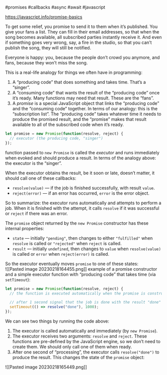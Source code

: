 #promises #callbacks #async #await #javascript 

https://javascript.info/promise-basics  

To get some relief, you promise to send it to them when it’s published. You give your fans a list. They can fill in their email addresses, so that when the song becomes available, all subscribed parties instantly receive it. And even if something goes very wrong, say, a fire in the studio, so that you can’t publish the song, they will still be notified.

Everyone is happy: you, because the people don’t crowd you anymore, and fans, because they won’t miss the song.

This is a real-life analogy for things we often have in programming:

1.  A “producing code” that does something and takes time. That’s a “singer”.
2.  A “consuming code” that wants the result of the “producing code” once it’s ready. Many functions may need that result. These are the “fans”.
3.  A _promise_ is a special JavaScript object that links the “producing code” and the “consuming code” together. In terms of our analogy: this is the “subscription list”. The “producing code” takes whatever time it needs to produce the promised result, and the “promise” makes that result available to all of the subscribed code when it’s ready.  

```javascript
let promise = new Promise(function(resolve, reject) {
  // executor (the producing code, "singer")
});
```  

function passed to `new Promise` is called the _executor_ and runs immediately when evoked and should produce a result. In terms of the analogy above: the executor is the “singer”.  

When the executor obtains the result, be it soon or late, doesn’t matter, it should call one of these callbacks:

-   `resolve(value)` — if the job is finished successfully, with result `value`.
-   `reject(error)` — if an error has occurred, `error` is the error object.

So to summarize: the executor runs automatically and attempts to perform a job. When it is finished with the attempt, it calls `resolve` if it was successful or `reject` if there was an error.

The `promise` object returned by the `new Promise` constructor has these internal properties:

-   `state` — initially `"pending"`, then changes to either `"fulfilled"` when `resolve` is called or `"rejected"` when `reject` is called.
-   `result` — initially `undefined`, then changes to `value` when `resolve(value)` is called or `error` when `reject(error)` is called.

So the executor eventually moves `promise` to one of these states:  
![[Pasted image 20230218164455.png]]
example of a promise constructor and a simple executor function with “producing code” that takes time (via `setTimeout`):

```javascript
let promise = new Promise(function(resolve, reject) {
  // the function is executed automatically when the promise is constructed

  // after 1 second signal that the job is done with the result "done"
  setTimeout(() => resolve("done"), 1000);
});
```

We can see two things by running the code above:

1.  The executor is called automatically and immediately (by `new Promise`).
2.  The executor receives two arguments: `resolve` and `reject`. These functions are pre-defined by the JavaScript engine, so we don’t need to create them. We should only call one of them when ready.
3. After one second of “processing”, the executor calls `resolve("done")` to produce the result. This changes the state of the `promise` object:

![[Pasted image 20230218165449.png]]


